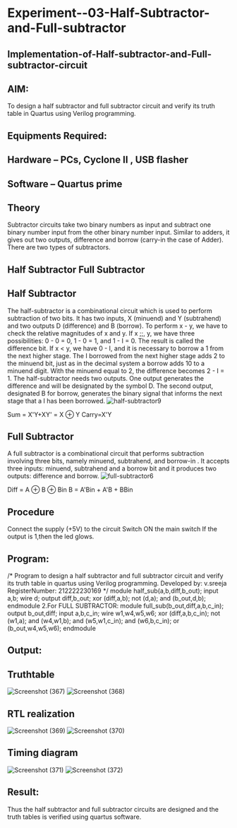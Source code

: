 # Experiment--03-Half-Subtractor-and-Full-subtractor
## Implementation-of-Half-subtractor-and-Full-subtractor-circuit
## AIM:
To design a half subtractor and full subtractor circuit and verify its truth table in Quartus using Verilog programming.

## Equipments Required:
## Hardware – PCs, Cyclone II , USB flasher
## Software – Quartus prime
## Theory
Subtractor circuits take two binary numbers as input and subtract one binary number input from the other binary number input. Similar to adders, it gives out two outputs, difference and borrow (carry-in the case of Adder). There are two types of subtractors.

## Half Subtractor Full Subtractor
## Half Subtractor
The half-subtractor is a combinational circuit which is used to perform subtraction of two bits. It has two inputs, X (minuend) and Y (subtrahend) and two outputs D (difference) and B (borrow). To perform x - y, we have to check the relative magnitudes of x and y. If x ;;, y, we have three possibilities: 0 - 0 = 0, 1 - 0 = 1, and 1 - I = 0. The result is called the difference bit. If x < y, we have 0 - I, and it is necessary to borrow a 1 from the next higher stage. The I borrowed from the next higher stage adds 2 to the minuend bit, just as in the decimal system a borrow adds 10 to a minuend digit. With the minuend equal to 2, the difference becomes 2 - I = 1. The half-subtractor needs two outputs. One output generates the difference and will be designated by the symbol D. The second output, designated B for borrow, generates the binary signal that informs the next stage that a I has been borrowed.
![half-subtractor9](https://user-images.githubusercontent.com/36288975/166112538-58c3bc7c-ee5d-4e6a-ac8d-8e8328efe27a.png)


Sum = X'Y+XY' = X ⊕ Y
Carry=X'Y

## Full Subtractor
A full subtractor is a combinational circuit that performs subtraction involving three bits, namely minuend, subtrahend, and borrow-in . It accepts three inputs: minuend, subtrahend and a borrow bit and it produces two outputs: difference and borrow. 
![full-subtractor6](https://user-images.githubusercontent.com/36288975/166112541-24c68359-3de8-4674-ae22-8272ffc385ed.png)


Diff = A ⊕ B ⊕ Bin B = A'Bin + A'B + BBin

## Procedure
Connect the supply (+5V) to the circuit 
Switch ON the main switch 
If the output is 1,then the led glows.



## Program:
/*
Program to design a half subtractor and full subtractor circuit and verify its truth table in quartus using Verilog programming.
Developed by: v.sreeja
RegisterNumber:  212222230169
*/
module half_sub(a,b,diff,b_out);
input a,b;
wire d;
output diff,b_out;
xor (diff,a,b);
not (d,a);
and (b_out,d,b);
endmodule
2.For FULL SUBTRACTOR:
module full_sub(b_out,diff,a,b,c_in);
output b_out,diff;
input a,b,c_in;
wire w1,w4,w5,w6;
xor (diff,a,b,c_in);
not (w1,a);
and (w4,w1,b);
and (w5,w1,c_in);
and (w6,b,c_in);
or (b_out,w4,w5,w6);
endmodule
## Output:

## Truthtable
![Screenshot (367)](https://github.com/VelasiriSreeja/Experiment--03-Half-Subtractor-and-Full-subtractor/assets/118344328/ebcfec14-cb13-4099-849b-a72d238574ff)
![Screenshot (368)](https://github.com/VelasiriSreeja/Experiment--03-Half-Subtractor-and-Full-subtractor/assets/118344328/1ea87286-89c2-4851-aab0-87efd8c4c24e)



##  RTL realization
![Screenshot (369)](https://github.com/VelasiriSreeja/Experiment--03-Half-Subtractor-and-Full-subtractor/assets/118344328/21acdb99-b34d-4034-9840-95d8a5535794)
![Screenshot (370)](https://github.com/VelasiriSreeja/Experiment--03-Half-Subtractor-and-Full-subtractor/assets/118344328/0564305c-0cc7-4b52-ae7d-ad61e5c42c0b)


## Timing diagram 
![Screenshot (371)](https://github.com/VelasiriSreeja/Experiment--03-Half-Subtractor-and-Full-subtractor/assets/118344328/29373cab-e318-46a7-b18b-077bb2ac14ac)
![Screenshot (372)](https://github.com/VelasiriSreeja/Experiment--03-Half-Subtractor-and-Full-subtractor/assets/118344328/bb39aded-7fef-4c0d-bec2-4c16c7978d98)


## Result:
Thus the half subtractor and full subtractor circuits are designed and the truth tables is verified using quartus software.

